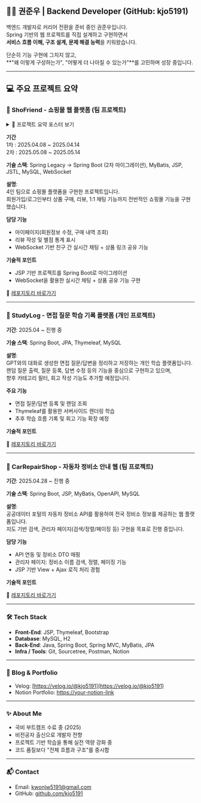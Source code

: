 ## 👨‍💻 권준우 | Backend Developer (GitHub: kjo5191)

백엔드 개발자로 커리어 전환을 준비 중인 권준우입니다.  
Spring 기반의 웹 프로젝트를 직접 설계하고 구현하면서  
**서비스 흐름 이해, 구조 설계, 문제 해결 능력**을 키워왔습니다.

단순히 기능 구현에 그치지 않고,  
**"왜 이렇게 구성하는가", "어떻게 더 나아질 수 있는가"**를 고민하며 성장 중입니다.  

---
  

## 💻 주요 프로젝트 요약

### 🛒 ShoFriend - 쇼핑몰 웹 플랫폼 (팀 프로젝트)

<details>
<summary>📌 프로젝트 요약 포스터 보기</summary>

![ShoFriend 포스터](./shofriend_poster.png)

</details>


**기간**  
1차 : 2025.04.08 ~ 2025.04.14  
2차 : 2025.05.08 ~ 2025.05.14  
          
**기술 스택**: Spring Legacy → Spring Boot (2차 마이그레이션), MyBatis, JSP, JSTL, MySQL, WebSocket

**설명**:  
4인 팀으로 쇼핑몰 플랫폼을 구현한 프로젝트입니다.  
회원가입/로그인부터 상품 구매, 리뷰, 1:1 채팅 기능까지 전반적인 쇼핑몰 기능을 구현했습니다.

**담당 기능**
- 마이페이지(회원정보 수정, 구매 내역 조회)
- 리뷰 작성 및 별점 통계 표시
- WebSocket 기반 친구 간 실시간 채팅 + 상품 링크 공유 기능  

**기술적 포인트**
- JSP 기반 프로젝트를 Spring Boot로 마이그레이션
- WebSocket을 활용한 실시간 채팅 + 상품 공유 기능 구현  

🔗 [레포지토리 바로가기](https://github.com/kjo5191/Project_ShoFriend)

---


### 🧠 StudyLog - 면접 질문 학습 기록 플랫폼 (개인 프로젝트)

**기간**: 2025.04 ~ 진행 중  

**기술 스택**: Spring Boot, JPA, Thymeleaf, MySQL  

**설명**:  
GPT와의 대화로 생성한 면접 질문/답변을 정리하고 저장하는 개인 학습 플랫폼입니다.  
랜덤 질문 출력, 질문 등록, 답변 수정 등의 기능을 중심으로 구현하고 있으며,  
향후 카테고리 필터, 회고 작성 기능도 추가할 예정입니다.

**주요 기능**
- 면접 질문/답변 등록 및 랜덤 조회
- Thymeleaf를 활용한 서버사이드 렌더링 학습
- 추후 학습 흐름 기록 및 회고 기능 확장 예정

**기술적 포인트**

🔗 [레포지토리 바로가기](https://github.com/kjo5191/Project_StudyLog)

---


### 🧰 CarRepairShop - 자동차 정비소 안내 웹 (팀 프로젝트)

**기간**: 2025.04.28 ~ 진행 중  

**기술 스택**: Spring Boot, JSP, MyBatis, OpenAPI, MySQL  

**설명**:  
공공데이터 포털의 자동차 정비소 API를 활용하여 전국 정비소 정보를 제공하는 웹 플랫폼입니다.  
지도 기반 검색, 관리자 페이지(검색/정렬/페이징 등) 구현을 목표로 진행 중입니다.

**담당 기능**
- API 연동 및 정비소 DTO 매핑
- 관리자 페이지: 정비소 이름 검색, 정렬, 페이징 기능
- JSP 기반 View + Ajax 로직 처리 경험

**기술적 포인트**

🔗 [레포지토리 바로가기](https://github.com/kjo5191/Project_CarRepairShop)

---


### 🛠️ Tech Stack

- **Front-End**: JSP, Thymeleaf, Bootstrap
- **Database**: MySQL, H2
- **Back-End**: Java, Spring Boot, Spring MVC, MyBatis, JPA
- **Infra / Tools**: Git, Sourcetree, Postman, Notion

---


### 📗 Blog & Portfolio

- Velog: [https://velog.io/@kjo5191](https://velog.io/@kjo5191)
- Notion Portfolio: [https://your-notion-link](https://your-notion-link)

---


### ✨ About Me

- 국비 부트캠프 수료 중 (2025)
- 비전공자 출신으로 개발자 전향
- 프로젝트 기반 학습을 통해 실전 역량 강화 중
- 코드 품질보다 "전체 흐름과 구조"를 중시함

---


### 📬 Contact

- Email: [kwonjw5191@gmail.com](mailto:kwonjw5191@gmail.com)
- GitHub: [github.com/kjo5191](https://github.com/kjo5191)


